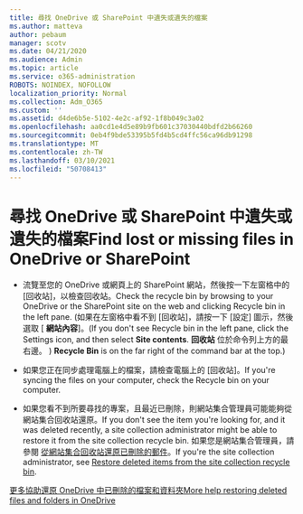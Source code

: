 ```yaml
---
title: 尋找 OneDrive 或 SharePoint 中遺失或遺失的檔案
ms.author: matteva
author: pebaum
manager: scotv
ms.date: 04/21/2020
ms.audience: Admin
ms.topic: article
ms.service: o365-administration
ROBOTS: NOINDEX, NOFOLLOW
localization_priority: Normal
ms.collection: Adm_O365
ms.custom: ''
ms.assetid: d4de6b5e-5102-4e2c-af92-1f8b049c3a02
ms.openlocfilehash: aa0cd1e4d5e89b9fb601c37030440bdfd2b66260
ms.sourcegitcommit: 0eb4f9bde53395b5fd4b5cd4ffc56ca96db91298
ms.translationtype: MT
ms.contentlocale: zh-TW
ms.lasthandoff: 03/10/2021
ms.locfileid: "50708413"
---
```

# <a name="find-lost-or-missing-files-in-onedrive-or-sharepoint"></a><span data-ttu-id="5c385-102">尋找 OneDrive 或 SharePoint 中遺失或遺失的檔案</span><span class="sxs-lookup"><span data-stu-id="5c385-102">Find lost or missing files in OneDrive or SharePoint</span></span>

- <span data-ttu-id="5c385-103">流覽至您的 OneDrive 或網頁上的 SharePoint 網站，然後按一下左窗格中的 [回收站]，以檢查回收站。</span><span class="sxs-lookup"><span data-stu-id="5c385-103">Check the recycle bin by browsing to your OneDrive or the SharePoint site on the web and clicking Recycle bin in the left pane.</span></span> <span data-ttu-id="5c385-104"> (如果在左窗格中看不到 [回收站]，請按一下 [設定] 圖示，然後選取 [ **網站內容**]。</span><span class="sxs-lookup"><span data-stu-id="5c385-104">(If you don't see Recycle bin in the left pane, click the Settings icon, and then select **Site contents**.</span></span> <span data-ttu-id="5c385-105">**回收站** 位於命令列上方的最右邊。 ) </span><span class="sxs-lookup"><span data-stu-id="5c385-105">**Recycle Bin** is on the far right of the command bar at the top.)</span></span> 
    
- <span data-ttu-id="5c385-106">如果您正在同步處理電腦上的檔案，請檢查電腦上的 [回收站]。</span><span class="sxs-lookup"><span data-stu-id="5c385-106">If you're syncing the files on your computer, check the Recycle bin on your computer.</span></span> 
    
- <span data-ttu-id="5c385-107">如果您看不到所要尋找的專案，且最近已刪除，則網站集合管理員可能能夠從網站集合回收站還原。</span><span class="sxs-lookup"><span data-stu-id="5c385-107">If you don't see the item you're looking for, and it was deleted recently, a site collection administrator might be able to restore it from the site collection recycle bin.</span></span> <span data-ttu-id="5c385-108">如果您是網站集合管理員，請參閱 [從網站集合回收站還原已刪除的郵件](https://support.microsoft.com/office/restore-items-in-the-recycle-bin-that-were-deleted-from-sharepoint-or-teams-6df466b6-55f2-4898-8d6e-c0dff851a0be)。</span><span class="sxs-lookup"><span data-stu-id="5c385-108">If you're the site collection administrator, see [Restore deleted items from the site collection recycle bin](https://support.microsoft.com/office/restore-items-in-the-recycle-bin-that-were-deleted-from-sharepoint-or-teams-6df466b6-55f2-4898-8d6e-c0dff851a0be).</span></span>
    
[<span data-ttu-id="5c385-109">更多協助還原 OneDrive 中已刪除的檔案和資料夾</span><span class="sxs-lookup"><span data-stu-id="5c385-109">More help restoring deleted files and folders in OneDrive</span></span>](https://go.microsoft.com/fwlink/?linkid=872872)
  

